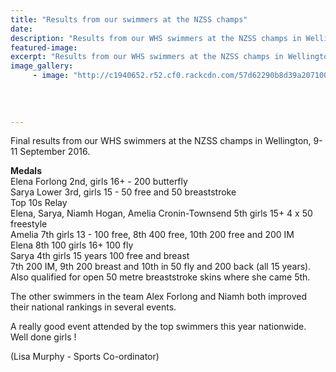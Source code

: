 ```yaml
---
title: "Results from our swimmers at the NZSS champs"
date: 
description: "Results from our WHS swimmers at the NZSS champs in Wellington, 9-11 September 2016..."
featured-image: 
excerpt: "Results from our WHS swimmers at the NZSS champs in Wellington, 9-11 September 2016."
image_gallery:
	 - image: "http://c1940652.r52.cf0.rackcdn.com/57d62290b8d39a2071001d0e/9197Secondary-Schools-Banner-2016.jpg"
	
	
	
	
---
```


<p>Final results from our WHS swimmers at the NZSS champs in Wellington, 9-11 September 2016.</p>
<p><strong>Medals</strong><br /><span>Elena Forlong 2nd, girls 16+ - 200 butterfly</span><br /><span>Sarya Lower 3rd, girls 15 - 50 free and 50 breaststroke</span><br /><span>Top 10s Relay&nbsp;</span><span class="text_exposed_show"><br />Elena, Sarya, Niamh Hogan, Amelia Cronin-Townsend 5th girls 15+ 4 x 50 freestyle<br />Amelia 7th girls 13 - 100 free, 8th 400 free, 10th 200 free and 200 IM<br />Elena 8th 100 girls 16+ 100 fly<br />Sarya 4th girls 15 years 100 free and breast<br />7th 200 IM, 9th 200 breast and 10th in 50 fly and 200 back (all 15 years). Also qualified for open 50 metre breaststroke skins where she came 5th.&nbsp;<br /></span></p>
<p><span class="text_exposed_show">The other swimmers in the team Alex Forlong and Niamh both improved their national rankings in several events.&nbsp;<br /></span></p>
<p><span class="text_exposed_show">A really good event attended by the top swimmers this year nationwide.<br />Well done girls !</span></p>
<p><span class="text_exposed_show">(Lisa Murphy - Sports Co-ordinator)</span></p>

